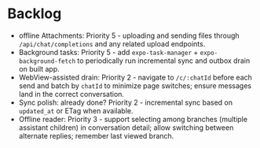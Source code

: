 # Backlog

- offline Attachments: Priority 5 - uploading and sending files through `/api/chat/completions` and any related upload endpoints.
- Background tasks: Priority 5 - add `expo-task-manager` + `expo-background-fetch` to periodically run incremental sync and outbox drain on built app.
- WebView-assisted drain: Priority 2 - navigate to `/c/:chatId` before each send and batch by `chatId` to minimize page switches; ensure messages land in the correct conversation.
- Sync polish: already done? Priority 2 - incremental sync based on `updated_at` or ETag when available.
- Offline reader: Priority 3 - support selecting among branches (multiple assistant children) in conversation detail; allow switching between alternate replies; remember last viewed branch.
